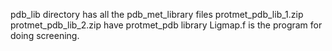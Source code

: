 pdb_lib directory  has all the pdb_met_library files 
protmet_pdb_lib_1.zip  protmet_pdb_lib_2.zip  have protmet_pdb library
Ligmap.f   is the program for doing screening. 
